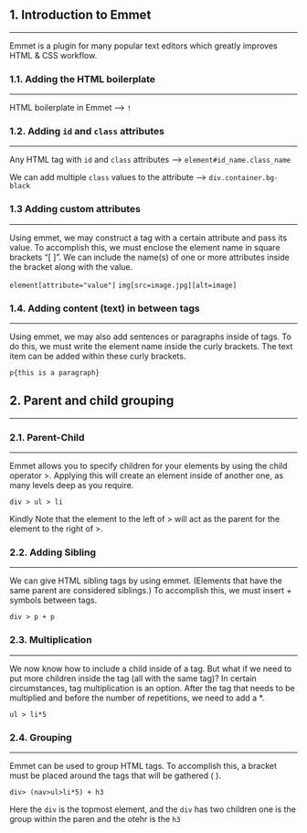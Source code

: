 ## 1. Introduction to Emmet
---
Emmet is a plugin for many popular text editors which greatly improves HTML & CSS workflow.

### 1.1. Adding the HTML boilerplate
---
 HTML boilerplate in Emmet --> `!`

### 1.2. Adding `id` and `class` attributes
---
Any HTML tag with `id` and `class` attributes --> `element#id_name.class_name`

We can add multiple `class` values to the attribute --> `div.container.bg-black`

### 1.3 Adding custom attributes
---
Using emmet, we may construct a tag with a certain attribute and pass its
value. To accomplish this, we must enclose the element name in square
brackets “[ ]”. We can include the name(s) of one or more attributes inside
the bracket along with the value.

`element[attribute="value"]`
`img[src=image.jpg][alt=image]`

### 1.4. Adding content (text) in between tags
---
Using emmet, we may also add sentences or paragraphs inside of tags. To do
this, we must write the element name inside the curly brackets. The text item
can be added within these curly brackets.

`p{this is a paragraph}`

## 2. Parent and child grouping
---

### 2.1. Parent-Child
---
Emmet allows you to specify children for your elements by using the child
operator >. Applying this will create an element inside of another one, as many
levels deep as you require.

`div > ul > li`

Kindly Note that the element to the left of > will act as the parent for the element
to the right of >.

### 2.2. Adding Sibling
---
We can give HTML sibling tags by using emmet. (Elements that have the same
parent are considered siblings.) To accomplish this, we must insert + symbols
between tags.

`div > p + p`

### 2.3. Multiplication
---
We now know how to include a child inside of a tag. But what if we need to put
more children inside the tag (all with the same tag)? In certain circumstances,
tag multiplication is an option. After the tag that needs to be multiplied and
before the number of repetitions, we need to add a *.

`ul > li*5`

### 2.4. Grouping
---
Emmet can be used to group HTML tags. To accomplish this, a bracket must be
placed around the tags that will be gathered ( ).

`div> (nav>ul>li*5) + h3`

Here the `div` is the topmost element, and the `div` has two children one is the group within the paren and the otehr is the `h3`